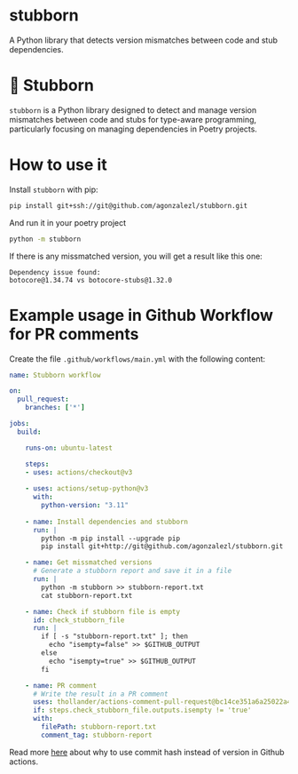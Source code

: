 # stubborn
A Python library that detects version mismatches between code and stub dependencies.
# 🐐 Stubborn

`stubborn` is a Python library designed to detect and manage version mismatches between code and stubs for type-aware programming, particularly focusing on managing dependencies in Poetry projects.


# How to use it

Install `stubborn` with pip:
```bash
pip install git+ssh://git@github.com/agonzalezl/stubborn.git
```

And run it in your poetry project
```bash
python -m stubborn
```

If there is any missmatched version, you will get a result like this one:
```
Dependency issue found:
botocore@1.34.74 vs botocore-stubs@1.32.0
```


# Example usage in Github Workflow for PR comments

Create the file `.github/workflows/main.yml` with the following content:
```yml
name: Stubborn workflow

on:
  pull_request:
    branches: ['*']

jobs:
  build:

    runs-on: ubuntu-latest

    steps:
    - uses: actions/checkout@v3
    
    - uses: actions/setup-python@v3
      with:
        python-version: "3.11"
    
    - name: Install dependencies and stubborn
      run: |
        python -m pip install --upgrade pip
        pip install git+http://git@github.com/agonzalezl/stubborn.git

    - name: Get missmatched versions
      # Generate a stubborn report and save it in a file
      run: |
        python -m stubborn >> stubborn-report.txt
        cat stubborn-report.txt

    - name: Check if stubborn file is empty
      id: check_stubborn_file
      run: |
        if [ -s "stubborn-report.txt" ]; then
          echo "isempty=false" >> $GITHUB_OUTPUT
        else
          echo "isempty=true" >> $GITHUB_OUTPUT
        fi

    - name: PR comment
      # Write the result in a PR comment
      uses: thollander/actions-comment-pull-request@bc14ce351a6a25022a490f2be0570c700083a7fe
      if: steps.check_stubborn_file.outputs.isempty != 'true'
      with:
        filePath: stubborn-report.txt
        comment_tag: stubborn-report
```

Read more [here](https://julienrenaux.fr/2019/12/20/github-actions-security-risk/) about why to use commit hash instead of version in Github actions.
